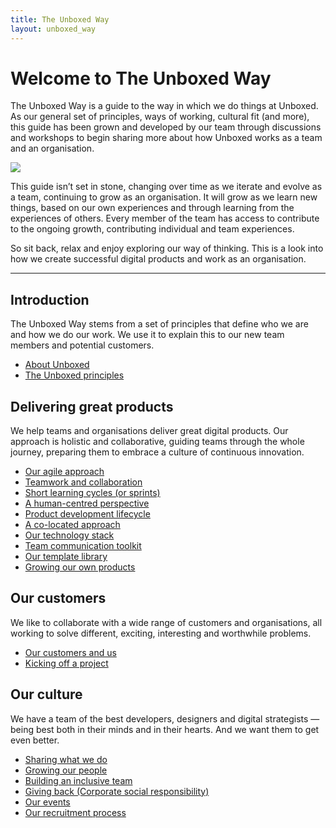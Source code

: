 ```yaml
---
title: The Unboxed Way
layout: unboxed_way
---
```


# Welcome to The Unboxed Way

The Unboxed Way is a guide to the way in which we do things at Unboxed. As our general set of principles, ways of working, cultural fit (and more), this guide has been grown and developed by our team through discussions and workshops to begin sharing more about how Unboxed works as a team and an organisation.

![](https://s3-eu-west-1.amazonaws.com/unboxed-web-image-uploader/4e34c8485551f6f20a13fd547b91e961.png)

This guide isn’t set in stone, changing over time as we iterate and evolve as a team, continuing to grow as an organisation. It will grow as we learn new things, based on our own experiences and through learning from the experiences of others. Every member of the team has access to contribute to the ongoing growth, contributing individual and team experiences.

So sit back, relax and enjoy exploring our way of thinking. This is a look into how we create successful digital products and work as an organisation.

---

## Introduction

The Unboxed Way stems from a set of principles that define who we are and how we do our work.
We use it to explain this to our new team members and potential customers.

* [About Unboxed](/the-unboxed-way/about-unboxed)
* [The Unboxed principles](/the-unboxed-way/principles)


## Delivering great products

We help teams and organisations deliver great digital products. Our approach is holistic and collaborative,
guiding teams through the whole journey, preparing them to embrace a culture
of continuous innovation.

* [Our agile approach](/the-unboxed-way/our-blend-of-agile)
* [Teamwork and collaboration](/the-unboxed-way/teamwork-and-collaboration)
* [Short learning cycles (or sprints)](/the-unboxed-way/short-learning-cycles)
* [A human-centred perspective](/the-unboxed-way/human-centred-perspective)
* [Product development lifecycle](/the-unboxed-way/product-development-lifecycle)
* [A co-located approach](/the-unboxed-way/a-colocated-approach)
* [Our technology stack](/the-unboxed-way/our-technology-stack)
* [Team communication toolkit](/the-unboxed-way/team-communication-toolkit)
* [Our template library](/the-unboxed-way/template-library)
* [Growing our own products](/the-unboxed-way/product-incubation)


## Our customers

We like to collaborate with a wide range of customers and organisations, all working to solve different, exciting, interesting and worthwhile problems.

* [Our customers and us](/the-unboxed-way/our-customers)
* [Kicking off a project](/the-unboxed-way/kicking-off-a-project)


## Our culture

We have a team of the best developers, designers and digital strategists — being best both in their minds and in their hearts. And we want them to get even better.

* [Sharing what we do](/the-unboxed-way/sharing)
* [Growing our people](/the-unboxed-way/growing-people)
* [Building an inclusive team](/the-unboxed-way/building-an-inclusive-team)
* [Giving back (Corporate social responsibility)](/the-unboxed-way/giving-back-csr)
* [Our events](/the-unboxed-way/our-events)
* [Our recruitment process](/the-unboxed-way/our-recruitment-process)
